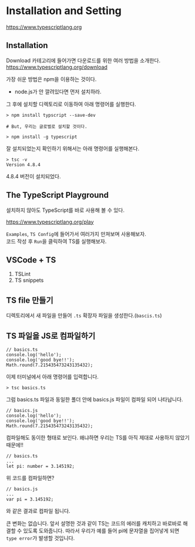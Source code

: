 # Installation and Setting

https://www.typescriptlang.org

## Installation

Download 카테고리에 들어가면 다운로드를 위한 여러 방법을 소개한다.
https://www.typescriptlang.org/download

가장 쉬운 방법은 npm을 이용하는 것이다.

-   node.js가 안 깔려있다면 먼저 설치하라.

그 후에 설치할 디렉토리로 이동하여 아래 명령어를 실행한다.

```
> npm install typscript --save-dev

# But, 우리는 글로벌로 설치할 것이다.

> npm install -g typescript
```

잘 설치되었는지 확인하기 위해서는 아래 명령어를 실행해본다.

```
> tsc -v
Version 4.8.4
```

4.8.4 버전이 설치되었다.

## The TypeScript Playground

설치하지 않아도 TypeScript를 바로 사용해 볼 수 있다.

https://www.typescriptlang.org/play

`Examples`, `TS Config`에 들어가서 여러가지 만져보며 사용해보자.  
코드 작성 후 `Run`을 클릭하여 TS를 실행해보자.

## VSCode + TS

1. TSLint
2. TS snippets

## TS file 만들기

디렉토리에서 새 파일을 만들어 `.ts` 확장자 파일을 생성한다.(`bascis.ts`)

## TS 파일을 JS로 컴파일하기

```
// basics.ts
console.log('hello');
console.log('good bye!!');
Math.round(7.215435473243135432);
```

이제 터미널에서 아래 명령어를 입력합니다.

```
> tsc basics.ts
```

그럼 basics.ts 파일과 동일한 폴더 안에 basics.js 파일이 컴파일 되어 나타납니다.

```
// basics.js
console.log('hello');
console.log('good bye!!');
Math.round(7.215435473243135432);
```

컴파일해도 동이한 형태로 보인다.
왜냐하면 우리는 TS를 아직 제대로 사용하지 않았기 때문에!!

```
// basics.ts
...
let pi: number = 3.145192;
```

위 코드를 컴파일하면?

```
// basics.js
...
var pi = 3.145192;
```

와 같은 결과로 컴파일 됩니다.

큰 변화는 없습니다. 앞서 설명한 것과 같이 TS는 코드의 에러를 캐치하고 바로바로 해결할 수 있도록 도와줍니다. 따라서 우리가 예를 들어 pi에 문자열을 집어넣게 되면 `type error`가 발생할 것입니다.
